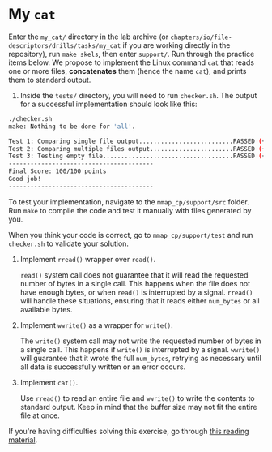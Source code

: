 # My `cat`

Enter the `my_cat/` directory in the lab archive (or `chapters/io/file-descriptors/drills/tasks/my_cat` if you are working directly in
the repository), run `make skels`, then enter `support/`.
Run through the practice items below.
We propose to implement the Linux command `cat` that reads one or more files, **concatenates** them (hence the name `cat`), and prints them to standard output.

1. Inside the `tests/` directory, you will need to run `checker.sh`. The output for a successful implementation should look like this:

```bash
./checker.sh
make: Nothing to be done for 'all'.

Test 1: Comparing single file output..........................PASSED (+30 points)
Test 2: Comparing multiple files output.......................PASSED (+30 points)
Test 3: Testing empty file....................................PASSED (+30 points)
----------------------------------------
Final Score: 100/100 points
Good job!
----------------------------------------
```

To test your implementation, navigate to the `mmap_cp/support/src` folder.
Run `make` to compile the code and test it manually with files generated by you.

When you think your code is correct, go to `mmap_cp/support/test` and run `checker.sh` to validate your solution.

1. Implement `rread()` wrapper over `read()`.

   `read()` system call does not guarantee that it will read the requested number of bytes in a single call.
   This happens when the file does not have enough bytes, or when `read()` is interrupted by a signal.
   `rread()` will handle these situations, ensuring that it reads either `num_bytes` or all available bytes.

1. Implement `wwrite()` as a wrapper for `write()`.

   The `write()` system call may not write the requested number of bytes in a single call.
   This happens if `write()` is interrupted by a signal.
   `wwrite()` will guarantee that it wrote the full `num_bytes`, retrying as necessary until all data is successfully written or an error occurs.

1. Implement `cat()`.

   Use `rread()` to read an entire file and `wwrite()` to write the contents to standard output.
   Keep in mind that the buffer size may not fit the entire file at once.

If you're having difficulties solving this exercise, go through [this reading material](../../../reading/file-descriptors.md).
